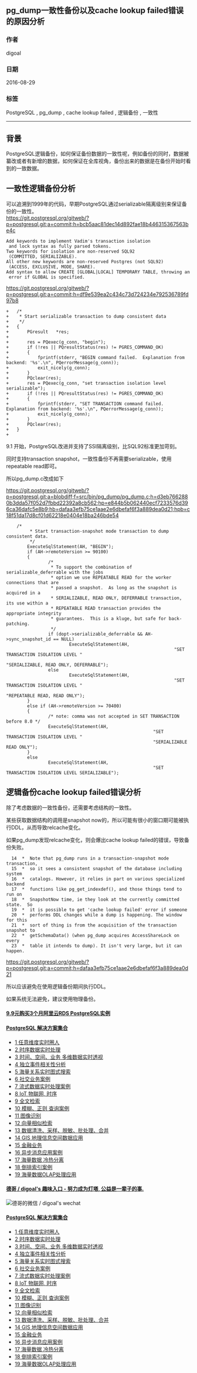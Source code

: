 ## pg_dump一致性备份以及cache lookup failed错误的原因分析  
    
### 作者   
digoal    
    
### 日期  
2016-08-29  
    
### 标签  
PostgreSQL , pg_dump , cache lookup failed , 逻辑备份 , 一致性  
    
----  
    
## 背景  
PostgreSQL逻辑备份，如何保证备份数据的一致性呢，例如备份的同时，数据被纂改或者有新增的数据，如何保证在全库视角，备份出来的数据是在备份开始时看到的一致数据。    
    
## 一致性逻辑备份分析  
可以追溯到1999年的代码，早期PostgreSQL通过serializable隔离级别来保证备份的一致性。    
https://git.postgresql.org/gitweb/?p=postgresql.git;a=commit;h=bcb5aac81dec14d892fae18b446315367563be4c  
```  
Add keywords to implement Vadim's transaction isolation  
 and lock syntax as fully parsed tokens.  
Two keywords for isolation are non-reserved SQL92  
 (COMMITTED, SERIALIZABLE).  
All other new keywords are non-reserved Postgres (not SQL92)  
 (ACCESS, EXCLUSIVE, MODE, SHARE).  
Add syntax to allow CREATE [GLOBAL|LOCAL] TEMPORARY TABLE, throwing an  
 error if GLOBAL is specified.    
```  
    
https://git.postgresql.org/gitweb/?p=postgresql.git;a=commit;h=df9e539ea2c434c73d724234e792536789fd97b8  
    
```  
+   /*  
+    * Start serializable transaction to dump consistent data  
+    */  
+   {  
+       PGresult   *res;  
+  
+       res = PQexec(g_conn, "begin");  
+       if (!res || PQresultStatus(res) != PGRES_COMMAND_OK)  
+       {  
+           fprintf(stderr, "BEGIN command failed.  Explanation from backend: '%s'.\n", PQerrorMessage(g_conn));  
+           exit_nicely(g_conn);  
+       }  
+       PQclear(res);  
+       res = PQexec(g_conn, "set transaction isolation level serializable");  
+       if (!res || PQresultStatus(res) != PGRES_COMMAND_OK)  
+       {  
+           fprintf(stderr, "SET TRANSACTION command failed.  Explanation from backend: '%s'.\n", PQerrorMessage(g_conn));  
+           exit_nicely(g_conn);  
+       }  
+       PQclear(res);  
+   }  
+  
```  
    
9.1 开始，PostgreSQL改进并支持了SSI隔离级别，比SQL92标准更加苛刻。    
    
同时支持transaction snapshot，一致性备份不再需要serializable，使用repeatable read即可。    
    
所以pg_dump.c改成如下    
    
https://git.postgresql.org/gitweb/?p=postgresql.git;a=blobdiff;f=src/bin/pg_dump/pg_dump.c;h=d3eb7662880b3dda57f052d7fbbd22392a8cb562;hp=e844b5b062440ecf7233576d396ca36dafc5e8b9;hb=dafaa3efb75ce1aae2e6dbefaf6f3a889dea0d21;hpb=c18f51da17d8cf01d62218e0404e18ba246bde54  
  
```  
	/*  
         * Start transaction-snapshot mode transaction to dump consistent data.  
         */  
        ExecuteSqlStatement(AH, "BEGIN");  
        if (AH->remoteVersion >= 90100)  
        {  
                /*  
                 * To support the combination of serializable_deferrable with the jobs  
                 * option we use REPEATABLE READ for the worker connections that are  
                 * passed a snapshot.  As long as the snapshot is acquired in a  
                 * SERIALIZABLE, READ ONLY, DEFERRABLE transaction, its use within a  
                 * REPEATABLE READ transaction provides the appropriate integrity  
                 * guarantees.  This is a kluge, but safe for back-patching.  
                 */  
                if (dopt->serializable_deferrable && AH->sync_snapshot_id == NULL)  
                        ExecuteSqlStatement(AH,  
                                                                "SET TRANSACTION ISOLATION LEVEL "  
                                                                "SERIALIZABLE, READ ONLY, DEFERRABLE");  
                else  
                        ExecuteSqlStatement(AH,  
                                                                "SET TRANSACTION ISOLATION LEVEL "  
                                                                "REPEATABLE READ, READ ONLY");  
        }  
        else if (AH->remoteVersion >= 70400)  
        {  
                /* note: comma was not accepted in SET TRANSACTION before 8.0 */  
                ExecuteSqlStatement(AH,  
                                                        "SET TRANSACTION ISOLATION LEVEL "  
                                                        "SERIALIZABLE READ ONLY");  
        }  
        else  
                ExecuteSqlStatement(AH,  
                                                        "SET TRANSACTION ISOLATION LEVEL SERIALIZABLE");  
```  
    
## 逻辑备份cache lookup failed错误分析  
除了考虑数据的一致性备份，还需要考虑结构的一致性。    
    
某些获取数据结构的调用是snapshot now的，所以可能有很小的窗口期可能被执行DDL，从而导致relcache变化。    
    
如果pg_dump发现relcache变化，则会爆出cache lookup failed的错误，导致备份失败。    
    
```  
  14  *  Note that pg_dump runs in a transaction-snapshot mode transaction,  
  15  *  so it sees a consistent snapshot of the database including system  
  16  *  catalogs. However, it relies in part on various specialized backend  
  17  *  functions like pg_get_indexdef(), and those things tend to run on  
  18  *  SnapshotNow time, ie they look at the currently committed state.  So  
  19  *  it is possible to get 'cache lookup failed' error if someone  
  20  *  performs DDL changes while a dump is happening. The window for this  
  21  *  sort of thing is from the acquisition of the transaction snapshot to  
  22  *  getSchemaData() (when pg_dump acquires AccessShareLock on every  
  23  *  table it intends to dump). It isn't very large, but it can happen.  
```  
    
https://git.postgresql.org/gitweb/?p=postgresql.git;a=commit;h=dafaa3efb75ce1aae2e6dbefaf6f3a889dea0d21  
    
所以应该避免在使用逻辑备份期间执行DDL。    
    
如果系统无法避免，建议使用物理备份。    
  
  
  
  
  
  
  
  
  
  
  
  
  
  
  
  
  
  
  
  
  
  
  
  
  
  
  
  
  
  
  
  
  
  
  
  
  
  
  
  
  
  
  
  
  
  
  
#### [9.9元购买3个月阿里云RDS PostgreSQL实例](https://www.aliyun.com/database/postgresqlactivity "57258f76c37864c6e6d23383d05714ea")
  
  
#### [PostgreSQL 解决方案集合](https://yq.aliyun.com/topic/118 "40cff096e9ed7122c512b35d8561d9c8")
- [1 任意维度实时圈人](https://yq.aliyun.com/topic/118 "40cff096e9ed7122c512b35d8561d9c8")
- [2 时序数据实时处理](https://yq.aliyun.com/topic/118 "40cff096e9ed7122c512b35d8561d9c8")
- [3 时间、空间、业务 多维数据实时透视](https://yq.aliyun.com/topic/118 "40cff096e9ed7122c512b35d8561d9c8")
- [4 独立事件相关性分析](https://yq.aliyun.com/topic/118 "40cff096e9ed7122c512b35d8561d9c8")
- [5 海量关系实时图式搜索](https://yq.aliyun.com/topic/118 "40cff096e9ed7122c512b35d8561d9c8")
- [6 社交业务案例](https://yq.aliyun.com/topic/118 "40cff096e9ed7122c512b35d8561d9c8")
- [7 流式数据实时处理案例](https://yq.aliyun.com/topic/118 "40cff096e9ed7122c512b35d8561d9c8")
- [8 IoT 物联网, 时序](https://yq.aliyun.com/topic/118 "40cff096e9ed7122c512b35d8561d9c8")
- [9 全文检索](https://yq.aliyun.com/topic/118 "40cff096e9ed7122c512b35d8561d9c8")
- [10 模糊、正则 查询案例](https://yq.aliyun.com/topic/118 "40cff096e9ed7122c512b35d8561d9c8")
- [11 图像识别](https://yq.aliyun.com/topic/118 "40cff096e9ed7122c512b35d8561d9c8")
- [12 向量相似检索](https://yq.aliyun.com/topic/118 "40cff096e9ed7122c512b35d8561d9c8")
- [13 数据清洗、采样、脱敏、批处理、合并](https://yq.aliyun.com/topic/118 "40cff096e9ed7122c512b35d8561d9c8")
- [14 GIS 地理信息空间数据应用](https://yq.aliyun.com/topic/118 "40cff096e9ed7122c512b35d8561d9c8")
- [15 金融业务](https://yq.aliyun.com/topic/118 "40cff096e9ed7122c512b35d8561d9c8")
- [16 异步消息应用案例](https://yq.aliyun.com/topic/118 "40cff096e9ed7122c512b35d8561d9c8")
- [17 海量数据 冷热分离](https://yq.aliyun.com/topic/118 "40cff096e9ed7122c512b35d8561d9c8")
- [18 倒排索引案例](https://yq.aliyun.com/topic/118 "40cff096e9ed7122c512b35d8561d9c8")
- [19 海量数据OLAP处理应用](https://yq.aliyun.com/topic/118 "40cff096e9ed7122c512b35d8561d9c8")
  
  
#### [德哥 / digoal's 趣味入口 - 努力成为灯塔, 公益是一辈子的事.](https://github.com/digoal/blog/blob/master/README.md "22709685feb7cab07d30f30387f0a9ae")
  
  
![德哥的微信 / digoal's wechat](../pic/digoal_weixin.jpg "f7ad92eeba24523fd47a6e1a0e691b59")
  
  
#### [PostgreSQL 解决方案集合](https://yq.aliyun.com/topic/118 "40cff096e9ed7122c512b35d8561d9c8")
- [1 任意维度实时圈人](https://yq.aliyun.com/topic/118 "40cff096e9ed7122c512b35d8561d9c8")
- [2 时序数据实时处理](https://yq.aliyun.com/topic/118 "40cff096e9ed7122c512b35d8561d9c8")
- [3 时间、空间、业务 多维数据实时透视](https://yq.aliyun.com/topic/118 "40cff096e9ed7122c512b35d8561d9c8")
- [4 独立事件相关性分析](https://yq.aliyun.com/topic/118 "40cff096e9ed7122c512b35d8561d9c8")
- [5 海量关系实时图式搜索](https://yq.aliyun.com/topic/118 "40cff096e9ed7122c512b35d8561d9c8")
- [6 社交业务案例](https://yq.aliyun.com/topic/118 "40cff096e9ed7122c512b35d8561d9c8")
- [7 流式数据实时处理案例](https://yq.aliyun.com/topic/118 "40cff096e9ed7122c512b35d8561d9c8")
- [8 IoT 物联网, 时序](https://yq.aliyun.com/topic/118 "40cff096e9ed7122c512b35d8561d9c8")
- [9 全文检索](https://yq.aliyun.com/topic/118 "40cff096e9ed7122c512b35d8561d9c8")
- [10 模糊、正则 查询案例](https://yq.aliyun.com/topic/118 "40cff096e9ed7122c512b35d8561d9c8")
- [11 图像识别](https://yq.aliyun.com/topic/118 "40cff096e9ed7122c512b35d8561d9c8")
- [12 向量相似检索](https://yq.aliyun.com/topic/118 "40cff096e9ed7122c512b35d8561d9c8")
- [13 数据清洗、采样、脱敏、批处理、合并](https://yq.aliyun.com/topic/118 "40cff096e9ed7122c512b35d8561d9c8")
- [14 GIS 地理信息空间数据应用](https://yq.aliyun.com/topic/118 "40cff096e9ed7122c512b35d8561d9c8")
- [15 金融业务](https://yq.aliyun.com/topic/118 "40cff096e9ed7122c512b35d8561d9c8")
- [16 异步消息应用案例](https://yq.aliyun.com/topic/118 "40cff096e9ed7122c512b35d8561d9c8")
- [17 海量数据 冷热分离](https://yq.aliyun.com/topic/118 "40cff096e9ed7122c512b35d8561d9c8")
- [18 倒排索引案例](https://yq.aliyun.com/topic/118 "40cff096e9ed7122c512b35d8561d9c8")
- [19 海量数据OLAP处理应用](https://yq.aliyun.com/topic/118 "40cff096e9ed7122c512b35d8561d9c8")
  
